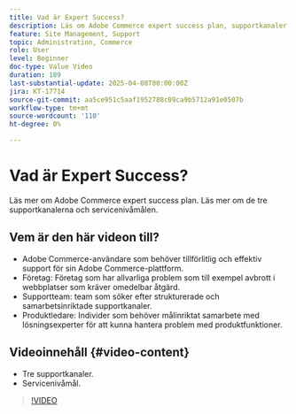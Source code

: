 ```yaml
---
title: Vad är Expert Success?
description: Läs om Adobe Commerce expert success plan, supportkanaler och servicenivåmål för smidig kundsupport.
feature: Site Management, Support
topic: Administration, Commerce
role: User
level: Beginner
doc-type: Value Video
duration: 189
last-substantial-update: 2025-04-08T00:00:00Z
jira: KT-17714
source-git-commit: aa5ce951c5aaf1952788c09ca9b5712a91e0507b
workflow-type: tm+mt
source-wordcount: '110'
ht-degree: 0%

---
```



# Vad är Expert Success?

Läs mer om Adobe Commerce expert success plan. Läs mer om de tre supportkanalerna och servicenivåmålen.

## Vem är den här videon till?

* Adobe Commerce-användare som behöver tillförlitlig och effektiv support för sin Adobe Commerce-plattform.
* Företag: Företag som har allvarliga problem som till exempel avbrott i webbplatser som kräver omedelbar åtgärd.
* Supportteam: team som söker efter strukturerade och samarbetsinriktade supportkanaler.
* Produktledare: Individer som behöver målinriktat samarbete med lösningsexperter för att kunna hantera problem med produktfunktioner.

## Videoinnehåll {#video-content}

* Tre supportkanaler.
* Servicenivåmål.

>[!VIDEO](https://video.tv.adobe.com/v/3457508/?learn=on&enablevpops)
